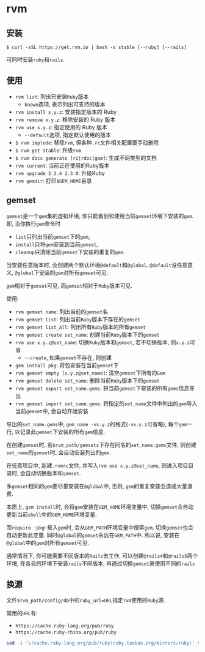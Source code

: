 # rvm

## 安装 

`$ curl -sSL https://get.rvm.io | bash -s stable [--ruby] [--rails]`

可同时安装`ruby`和`rails`.

## 使用

* `rvm list`: 列出已安装`Ruby`版本 
  * `known`选项, 表示列出可支持的版本
* `rvm install x.y.z`: 安装指定版本的 Ruby 
* `rvm remove x.y.z`: 移除安装的 Ruby 版本 
* `rvm use x.y.z`: 指定使用的 Ruby 版本 
  * `--default`选项, 指定默认使用的版本
* `$ rvm implode`: 移除`rvm`, 但各种`.rc`文件相关配置要手动删除
* `$ rvm get stable`: 升级`rvm`
* `$ rvm docs generate [ri|rdoc|gem]`: 生成不同类型的文档
* `rvm current`: 当前正在使用的Ruby版本 
* `rvm upgrade 2.2.4 2.3.0`: 升级Ruby 
* `rvm gemdir`: 打印`$GEM_HOME`目录

## gemset

`gemset`是一个`gem`集的虚拟环境, 你只能看到和使用当前`gemset`环境下安装的`gem`. 即, 当你执行`gem`命令时 
* `list`只列出当前`gemset`下的`gem`, 
* `install`只将`gem`安装到当前`gemset`, 
* `cleanup`只清除当前`gemset`下安装的重复的`gem`.

当安装任意版本时, 会创建两个默认环境`@default`和`@global`. `@default`没任意意义, `@global`下安装的`gem`对所有`gemset`可见.

`gem`相对于`gemset`可见, 而`gemset`相对于`Ruby`版本可见.

使用:
* `rvm gemset name`: 列出当前的`gemset`名
* `rvm gemset list`: 列出当前`Ruby`版本下存在的`gemset`
* `rvm gemset list_all`: 列出所有`Ruby`版本的所有`gemset`
* `rvm gemset create set_name`: 创建当前`Ruby`版本下的`gemset`
* `rvm use x.y.z@set_name`: 切换`Ruby`版本和`gemset`, 若不切换版本, 则`x.y.z`可省
  * `--create`, 如果`gemset`不存在, 则创建
* `gem install pkg`: 将包安装在当前`gemset`下
* `rvm gemset empty [x.y.z@set_name]`: 清空`gemset`下所有的`Gem`
* `rvm gemset delete set_name`: 删除当前`Ruby`版本下的`gemset`
* `rvm gemset export set_name.gems`: 将当前`gemset`下安装的所有`gems`信息导出
* `rvm gemset import set_name.gems`: 将指定的`set_name`文件中列出的`gem`导入当前`gemset`中, 会自动开始安装

导出的`set_name.gems`中, `gem_name -vx.y.z`的格式(`-vx.y.z`可省略), 每个`gem`一行, 以记录此`gemset`下安装的所有`gem`信息.

在创建`gemset`时, 若`$rvm_path/gemsets`下存在同名的`set_name.gems`文件, 则创建`set_name`的`gemset`时, 会自动安装列出的`gem`.

在任意项目中, 新建`.rvmrc`文件, 并写入`rvm use x.y.z@set_name`, 则进入项目目录时, 会自动切换版本和`gemset`.

多`gemset`相同的`gem`要尽量安装在`@global`中, 否则, `gem`的重复安装会造成大量浪费. 

本质上, `gem install`时, 会将`gem`安装在`GEM_HOME`环境变量中, 切换`gemset`会自动更新当前`shell`中的`GEM_HOME`环境变量.

而`require 'pkg'`载入`gem`时, 会从`GEM_PATH`环境变量中搜索`gem`. 切换`gemset`也会自动更新此变量. 同时`@global`的`gemset`永远在`GEM_PATH`中. 所以说, 安装在`@global`中的`gem`对所有`gemset`可见.

通常情况下, 你可能需要不同版本的`Rails`去工作, 可以创建`@rails4`和`@rails5`两个环境, 在各自的环境下安装`rails`不同版本, 再通过切换`gemset`来使用不同的`rails`

## 换源

文件`$rvm_path/config/db`中的`ruby_url=URL`指定`rvm`使用的`Ruby`源. 

常用的`URL`有:
* `https://cache.ruby-lang.org/pub/ruby`
* `https://cache.ruby-china.org/pub/ruby`

```sh
sed -i 's!cache.ruby-lang.org/pub/ruby!ruby.taobao.org/mirrors/ruby!' $rvm_path/config/db
```
